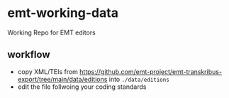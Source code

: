 # emt-working-data
Working Repo for EMT editors


## workflow

* copy XML/TEIs from https://github.com/emt-project/emt-transkribus-export/tree/main/data/editions into `./data/editions`
* edit the file follwoing your coding standards
